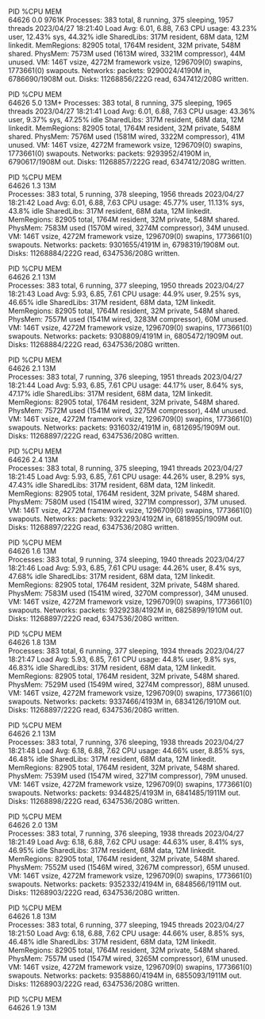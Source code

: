 PID %CPU MEM  
64626 0.0 9761K
Processes: 383 total, 8 running, 375 sleeping, 1957 threads
2023/04/27 18:21:40
Load Avg: 6.01, 6.88, 7.63
CPU usage: 43.23% user, 12.43% sys, 44.32% idle
SharedLibs: 317M resident, 68M data, 12M linkedit.
MemRegions: 82905 total, 1764M resident, 32M private, 548M shared.
PhysMem: 7573M used (1613M wired, 3321M compressor), 44M unused.
VM: 146T vsize, 4272M framework vsize, 1296709(0) swapins, 1773661(0) swapouts.
Networks: packets: 9290024/4190M in, 6786690/1908M out.
Disks: 11268856/222G read, 6347412/208G written.

PID %CPU MEM  
64626 5.0 13M+
Processes: 383 total, 8 running, 375 sleeping, 1965 threads
2023/04/27 18:21:41
Load Avg: 6.01, 6.88, 7.63
CPU usage: 43.36% user, 9.37% sys, 47.25% idle
SharedLibs: 317M resident, 68M data, 12M linkedit.
MemRegions: 82905 total, 1764M resident, 32M private, 548M shared.
PhysMem: 7576M used (1581M wired, 3322M compressor), 41M unused.
VM: 146T vsize, 4272M framework vsize, 1296709(0) swapins, 1773661(0) swapouts.
Networks: packets: 9293952/4190M in, 6790617/1908M out.
Disks: 11268857/222G read, 6347412/208G written.

PID %CPU MEM  
64626 1.3 13M  
Processes: 383 total, 5 running, 378 sleeping, 1956 threads
2023/04/27 18:21:42
Load Avg: 6.01, 6.88, 7.63
CPU usage: 45.77% user, 11.13% sys, 43.8% idle
SharedLibs: 317M resident, 68M data, 12M linkedit.
MemRegions: 82905 total, 1764M resident, 32M private, 548M shared.
PhysMem: 7583M used (1570M wired, 3274M compressor), 34M unused.
VM: 146T vsize, 4272M framework vsize, 1296709(0) swapins, 1773661(0) swapouts.
Networks: packets: 9301655/4191M in, 6798319/1908M out.
Disks: 11268884/222G read, 6347536/208G written.

PID %CPU MEM  
64626 2.1 13M  
Processes: 383 total, 6 running, 377 sleeping, 1950 threads
2023/04/27 18:21:43
Load Avg: 5.93, 6.85, 7.61
CPU usage: 44.9% user, 9.25% sys, 46.65% idle
SharedLibs: 317M resident, 68M data, 12M linkedit.
MemRegions: 82905 total, 1764M resident, 32M private, 548M shared.
PhysMem: 7557M used (1541M wired, 3283M compressor), 60M unused.
VM: 146T vsize, 4272M framework vsize, 1296709(0) swapins, 1773661(0) swapouts.
Networks: packets: 9308809/4191M in, 6805472/1909M out.
Disks: 11268884/222G read, 6347536/208G written.

PID %CPU MEM  
64626 2.1 13M  
Processes: 383 total, 7 running, 376 sleeping, 1951 threads
2023/04/27 18:21:44
Load Avg: 5.93, 6.85, 7.61
CPU usage: 44.17% user, 8.64% sys, 47.17% idle
SharedLibs: 317M resident, 68M data, 12M linkedit.
MemRegions: 82905 total, 1764M resident, 32M private, 548M shared.
PhysMem: 7572M used (1541M wired, 3275M compressor), 44M unused.
VM: 146T vsize, 4272M framework vsize, 1296709(0) swapins, 1773661(0) swapouts.
Networks: packets: 9316032/4191M in, 6812695/1909M out.
Disks: 11268897/222G read, 6347536/208G written.

PID %CPU MEM  
64626 2.4 13M  
Processes: 383 total, 8 running, 375 sleeping, 1941 threads
2023/04/27 18:21:45
Load Avg: 5.93, 6.85, 7.61
CPU usage: 44.26% user, 8.29% sys, 47.43% idle
SharedLibs: 317M resident, 68M data, 12M linkedit.
MemRegions: 82905 total, 1764M resident, 32M private, 548M shared.
PhysMem: 7580M used (1541M wired, 3271M compressor), 37M unused.
VM: 146T vsize, 4272M framework vsize, 1296709(0) swapins, 1773661(0) swapouts.
Networks: packets: 9322293/4192M in, 6818955/1909M out.
Disks: 11268897/222G read, 6347536/208G written.

PID %CPU MEM  
64626 1.6 13M  
Processes: 383 total, 9 running, 374 sleeping, 1940 threads
2023/04/27 18:21:46
Load Avg: 5.93, 6.85, 7.61
CPU usage: 44.26% user, 8.4% sys, 47.68% idle
SharedLibs: 317M resident, 68M data, 12M linkedit.
MemRegions: 82905 total, 1764M resident, 32M private, 548M shared.
PhysMem: 7583M used (1541M wired, 3270M compressor), 34M unused.
VM: 146T vsize, 4272M framework vsize, 1296709(0) swapins, 1773661(0) swapouts.
Networks: packets: 9329238/4192M in, 6825899/1910M out.
Disks: 11268897/222G read, 6347536/208G written.

PID %CPU MEM  
64626 1.8 13M  
Processes: 383 total, 6 running, 377 sleeping, 1934 threads
2023/04/27 18:21:47
Load Avg: 5.93, 6.85, 7.61
CPU usage: 44.8% user, 9.8% sys, 46.83% idle
SharedLibs: 317M resident, 68M data, 12M linkedit.
MemRegions: 82905 total, 1764M resident, 32M private, 548M shared.
PhysMem: 7529M used (1549M wired, 3274M compressor), 88M unused.
VM: 146T vsize, 4272M framework vsize, 1296709(0) swapins, 1773661(0) swapouts.
Networks: packets: 9337466/4193M in, 6834126/1910M out.
Disks: 11268897/222G read, 6347536/208G written.

PID %CPU MEM  
64626 2.1 13M  
Processes: 383 total, 7 running, 376 sleeping, 1938 threads
2023/04/27 18:21:48
Load Avg: 6.18, 6.88, 7.62
CPU usage: 44.66% user, 8.85% sys, 46.48% idle
SharedLibs: 317M resident, 68M data, 12M linkedit.
MemRegions: 82905 total, 1764M resident, 32M private, 548M shared.
PhysMem: 7539M used (1547M wired, 3271M compressor), 79M unused.
VM: 146T vsize, 4272M framework vsize, 1296709(0) swapins, 1773661(0) swapouts.
Networks: packets: 9344825/4193M in, 6841485/1911M out.
Disks: 11268898/222G read, 6347536/208G written.

PID %CPU MEM  
64626 2.0 13M  
Processes: 383 total, 7 running, 376 sleeping, 1938 threads
2023/04/27 18:21:49
Load Avg: 6.18, 6.88, 7.62
CPU usage: 44.63% user, 8.41% sys, 46.95% idle
SharedLibs: 317M resident, 68M data, 12M linkedit.
MemRegions: 82905 total, 1764M resident, 32M private, 548M shared.
PhysMem: 7552M used (1546M wired, 3267M compressor), 65M unused.
VM: 146T vsize, 4272M framework vsize, 1296709(0) swapins, 1773661(0) swapouts.
Networks: packets: 9352332/4194M in, 6848566/1911M out.
Disks: 11268903/222G read, 6347536/208G written.

PID %CPU MEM  
64626 1.8 13M  
Processes: 383 total, 6 running, 377 sleeping, 1945 threads
2023/04/27 18:21:50
Load Avg: 6.18, 6.88, 7.62
CPU usage: 44.66% user, 8.85% sys, 46.48% idle
SharedLibs: 317M resident, 68M data, 12M linkedit.
MemRegions: 82905 total, 1764M resident, 32M private, 548M shared.
PhysMem: 7557M used (1547M wired, 3265M compressor), 61M unused.
VM: 146T vsize, 4272M framework vsize, 1296709(0) swapins, 1773661(0) swapouts.
Networks: packets: 9358860/4194M in, 6855093/1911M out.
Disks: 11268903/222G read, 6347536/208G written.

PID %CPU MEM  
64626 1.9 13M
